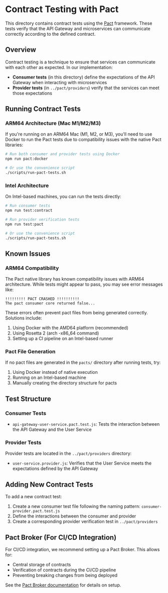 # Contract Testing with Pact

This directory contains contract tests using the [Pact](https://pact.io/) framework. These tests verify that the API Gateway and microservices can communicate correctly according to the defined contract.

## Overview

Contract testing is a technique to ensure that services can communicate with each other as expected. In our implementation:

- **Consumer tests** (in this directory) define the expectations of the API Gateway when interacting with microservices
- **Provider tests** (in `../pact/providers`) verify that the services can meet those expectations

## Running Contract Tests

### ARM64 Architecture (Mac M1/M2/M3)

If you're running on an ARM64 Mac (M1, M2, or M3), you'll need to use Docker to run the Pact tests due to compatibility issues with the native Pact libraries:

```bash
# Run both consumer and provider tests using Docker
npm run pact:docker

# Or use the convenience script
./scripts/run-pact-tests.sh
```

### Intel Architecture

On Intel-based machines, you can run the tests directly:

```bash
# Run consumer tests
npm run test:contract

# Run provider verification tests
npm run test:pact

# Or use the convenience script
./scripts/run-pact-tests.sh
```

## Known Issues

### ARM64 Compatibility

The Pact native library has known compatibility issues with ARM64 architecture. While tests might appear to pass, you may see error messages like:

```
!!!!!!!!! PACT CRASHED !!!!!!!!!!
The pact consumer core returned false...
```

These errors often prevent pact files from being generated correctly. Solutions include:

1. Using Docker with the AMD64 platform (recommended)
2. Using Rosetta 2 (arch -x86_64 command)
3. Setting up a CI pipeline on an Intel-based runner

### Pact File Generation

If no pact files are generated in the `pacts/` directory after running tests, try:

1. Using Docker instead of native execution
2. Running on an Intel-based machine
3. Manually creating the directory structure for pacts

## Test Structure

### Consumer Tests

- `api-gateway-user-service.pact.test.js`: Tests the interaction between the API Gateway and the User Service

### Provider Tests

Provider tests are located in the `../pact/providers` directory:

- `user-service.provider.js`: Verifies that the User Service meets the expectations defined by the API Gateway

## Adding New Contract Tests

To add a new contract test:

1. Create a new consumer test file following the naming pattern: `consumer-provider.pact.test.js`
2. Define the interactions between the consumer and provider
3. Create a corresponding provider verification test in `../pact/providers`

## Pact Broker (For CI/CD Integration)

For CI/CD integration, we recommend setting up a Pact Broker. This allows for:
- Central storage of contracts
- Verification of contracts during the CI/CD pipeline
- Preventing breaking changes from being deployed

See the [Pact Broker documentation](https://docs.pact.io/pact_broker) for details on setup. 